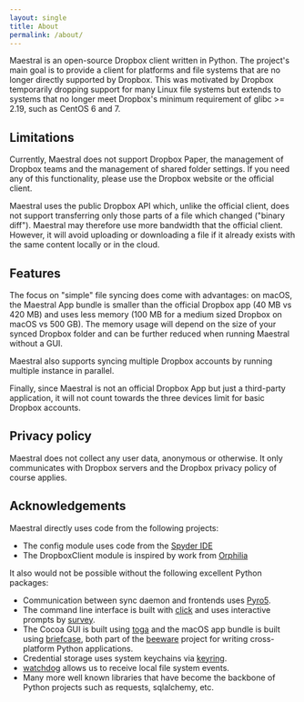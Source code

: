 ```yaml
---
layout: single
title: About
permalink: /about/
---
```


Maestral is an open-source Dropbox client written in Python. The project's main goal is
to provide a client for platforms and file systems that are no longer directly supported
by Dropbox. This was motivated by Dropbox temporarily dropping support for many Linux
file systems but extends to systems that no longer meet Dropbox's minimum requirement of
glibc >= 2.19, such as CentOS 6 and 7.

## Limitations

Currently, Maestral does not support Dropbox Paper, the management of Dropbox teams and
the management of shared folder settings. If you need any of this functionality, please
use the Dropbox website or the official client.

Maestral uses the public Dropbox API which, unlike the official client, does not support
transferring only those parts of a file which changed ("binary diff"). Maestral may
therefore use more bandwidth that the official client. However, it will avoid uploading
or downloading a file if it already exists with the same content locally or in the
cloud.

## Features

The focus on "simple" file syncing does come with advantages: on macOS, the Maestral App
bundle is smaller than the official Dropbox app (40 MB vs 420 MB) and uses less memory
(100 MB for a medium sized Dropbox on macOS vs 500 GB). The memory usage will depend on
the size of your synced Dropbox folder and can be further reduced when running Maestral
without a GUI.

Maestral also supports syncing multiple Dropbox accounts by running multiple instance in
parallel.

Finally, since Maestral is not an official Dropbox App but just a third-party
application, it will not count towards the three devices limit for basic Dropbox
accounts.

## Privacy policy

Maestral does not collect any user data, anonymous or otherwise. It only communicates
with Dropbox servers and the Dropbox privacy policy of course applies.

## Acknowledgements

Maestral directly uses code from the following projects:

- The config module uses code from the [Spyder IDE](https://github.com/spyder-ide)
- The DropboxClient module is inspired by work from [Orphilia](https://github.com/ksiazkowicz/orphilia-dropbox)

It also would not be possible without the following excellent Python packages:

- Communication between sync daemon and frontends uses [Pyro5](https://github.com/irmen/Pyro5).
- The command line interface is built with [click](https://github.com/pallets/click) and
  uses interactive prompts by [survey](https://github.com/Exahilosys/survey).
- The Cocoa GUI is built using [toga](https://github.com/beeware/toga) and the macOS app
  bundle is built using [briefcase](https://github.com/beeware/briefcase), both part of
  the [beeware](https://beeware.org) project for writing cross-platform Python applications.
- Credential storage uses system keychains via [keyring](https://github.com/jaraco/keyring).
- [watchdog](https://github.com/gorakhargosh/watchdog) allows us to receive local file
  system events.
- Many more well known libraries that have become the backbone of Python projects
  such as requests, sqlalchemy, etc.
